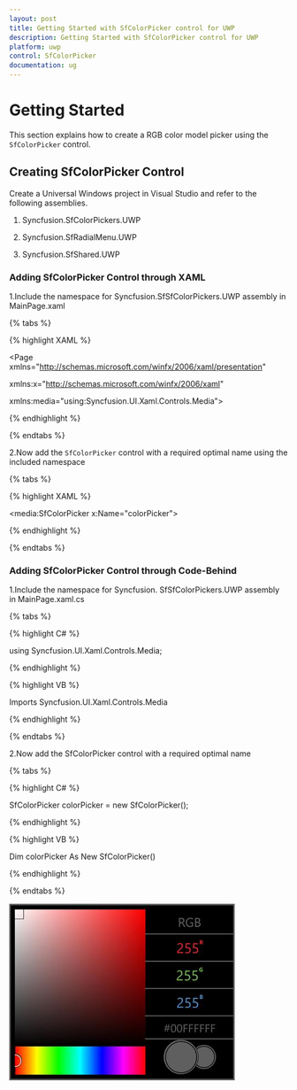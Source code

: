 ```yaml
---
layout: post
title: Getting Started with SfColorPicker control for UWP
description: Getting Started with SfColorPicker control for UWP
platform: uwp
control: SfColorPicker
documentation: ug
---
```


# Getting Started

This section explains how to create a RGB color model picker using the `SfColorPicker` control.

## Creating SfColorPicker Control

Create a Universal Windows project in Visual Studio and refer to the following assemblies.

1. Syncfusion.SfColorPickers.UWP

2. Syncfusion.SfRadialMenu.UWP

3. Syncfusion.SfShared.UWP

### Adding SfColorPicker Control through XAML

1.Include the namespace for Syncfusion.SfSfColorPickers.UWP assembly in MainPage.xaml

{% tabs %}

{% highlight XAML %}

<Page xmlns="http://schemas.microsoft.com/winfx/2006/xaml/presentation"

xmlns:x="http://schemas.microsoft.com/winfx/2006/xaml"

xmlns:media="using:Syncfusion.UI.Xaml.Controls.Media">

{% endhighlight %}

{% endtabs %}

2.Now add the `SfColorPicker` control with a required optimal name using the included namespace

{% tabs %}

{% highlight XAML %}

<media:SfColorPicker x:Name="colorPicker">

{% endhighlight %}

{% endtabs %}

### Adding SfColorPicker Control through Code-Behind

1.Include the namespace for Syncfusion. SfSfColorPickers.UWP assembly in MainPage.xaml.cs

{% tabs %}

{% highlight C# %}

using Syncfusion.UI.Xaml.Controls.Media;

{% endhighlight %}

{% highlight VB %}

Imports Syncfusion.UI.Xaml.Controls.Media

{% endhighlight %}

{% endtabs %}

2.Now add the SfColorPicker control with a required optimal name 

{% tabs %}

{% highlight C# %}

SfColorPicker colorPicker = new SfColorPicker();

{% endhighlight %}

{% highlight VB %}

Dim colorPicker As New SfColorPicker()

{% endhighlight %}

{% endtabs %}

![](Overview-images/Overview-img1.jpeg)